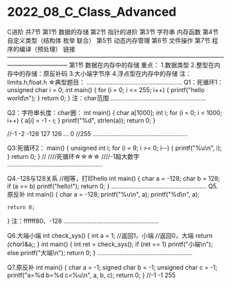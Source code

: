 # 2022_08_C_Class_Advanced
C进阶
共7节
第1节	数据的存储
第2节	指针的进阶
第3节	字符串 内存函数
第4节	自定义类型（结构体 枚举 联合）
第5节	动态内存管理
第6节	文件操作
第7节	程序的编译（预处理） 链接
——————————————————————————————————————————————
第1节 数据在内存中的存储
重点：
1.数据类型
2.整型在内存中的存储：原反补码
3.大小端字节序
4.浮点型在内存中的存储
注：limits.h,float.h
☆典型题目：
.......................................................
Q1：死循环1：
unsigned char i = 0;
int main()
{
	for (i = 0; i <= 255; i++)
	{
		printf("hello world\n");
	}
	return 0;
}
注：char范围
.......................................................

Q2：字符串长度：char圈：
int main()
{
	char a[1000];
	int i;
	for (i = 0; i < 1000; i++)
	{
		a[i] = -1 - i;
	}
	printf("%d", strlen(a));
	return 0;
}

//-1 -2 -128 127 126 ... 0
//255
.......................................................

Q3:死循环2：
main()
{
	unsigned int i;
	for (i = 9; i >= 0; i--)
	{
		printf("%u\n", i);
	}
	return 0;
}
//
////死循环☆☆☆☆
////-1超大数字
.......................................................

Q4.-128与128关系
 //相等，打印hello
int main()
{
	char a = -128;
	char b = 128;
	if (a == b)
		printf("hello!");
	return 0;
}
.......................................................
Q5.原反补
int main()
{
	char a = -128;
	printf("%u\n", a);
	printf("%d\n", a);

	return 0;
}
注：ffffff80、-128
.......................................................

Q6.大端小端
int check_sys()
{
	int a = 1;
	//返回1，小端
	//返回0，大端
	return *(char*)&a;;
}
int main()
{
	int ret = check_sys();
	if (ret == 1)
		printf("小端\n");
	else
		printf("大端\n");
	return 0;
}
.......................................................

Q7.原反补
int main()
{
	char a = -1;
	signed char b = -1;
	unsigned char c = -1;
	printf("a=%d b=%d c=%u\n", a, b, c);
	return 0;
}
//-1 -1 255